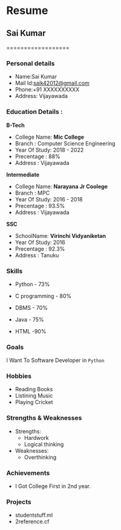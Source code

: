 # Resume

## Sai Kumar
==================

### Personal details

- Name:Sai Kumar<br>
- Mail Id:saik42012@gmail.com<br>
- Phone:+91 XXXXXXXXXX <br>
- Address: Vijayawada <br>
### Education Details :

**B-Tech**

- College Name: __Mic College__<br>
- Branch : Computer Science Engineering<br>
- Year Of Study: 2018 - 2022<br>
- Precentage : 88%<br>
- Address : Vijayawada<br>

**Intermediate**
- College Name: __Narayana Jr Coolege__<br>
- Branch : MPC<br>
- Year Of Study: 2016 - 2018<br>
- Precentage : 93.5%<br>
- Address : Vijayawada<br>

**SSC**
- SchoolName: __Virinchi Vidyaniketan__<br>
- Year Of Study: 2016<br>
- Precentage : 92.3%<br>
- Address : Tanuku<br>

### **Skills**

- Python - 73%

- C programming - 80%

- DBMS - 70%

- Java - 75%

- HTML -90%

### **Goals**

I Want To Software Developer in `Python`

### **Hobbies**

- Reading Books<br>
- Listining Music<br>
- Playing Cricket<br>

### **Strengths & Weaknesses**
- Strengths:
  - Hardwork
  - Logical thinking
- Weaknesses:
  - Overthinking
 
### **Achievements**
 
 - I Got College First in 2nd year.
 
###  **Projects**
 - studentstuff.ml
 - 2reference.cf
 
 

